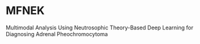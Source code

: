 # MFNEK
Multimodal Analysis Using Neutrosophic Theory-Based Deep Learning for Diagnosing Adrenal Pheochromocytoma
